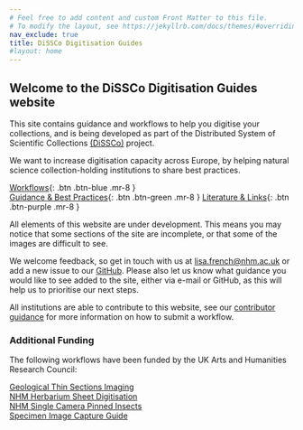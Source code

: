 ```yaml
---
# Feel free to add content and custom Front Matter to this file.
# To modify the layout, see https://jekyllrb.com/docs/themes/#overriding-theme-defaults
nav_exclude: true
title: DiSSCo Digitisation Guides
#layout: home
---
```

## Welcome to the DiSSCo Digitisation Guides website

This site contains guidance and workflows to help you digitise your collections, and is being developed as part of the Distributed System of Scientific Collections [(DiSSCo)](https://dissco.eu) project.

We want to increase digitisation capacity across Europe, by helping natural science collection-holding institutions to share best practices.

[Workflows](https://dissco.github.io/CollectionType.html){: .btn .btn-blue .mr-8 }  											
[Guidance & Best Practices](https://dissco.github.io/BestPractice.html){: .btn .btn-green .mr-8 }
[Literature & Links](https://dissco.github.io/Literature/Literature.html){: .btn .btn-purple .mr-8 }

All elements of this website are under development. This means you may notice that some sections of the site are incomplete, or that some of the images are difficult to see. 

We welcome feedback, so get in touch with us at lisa.french@nhm.ac.uk or add a new issue to our [GitHub](https://github.com/DiSSCo/dissco.github.io/issues). Please also let us know what guidance you would like to see added to the site, either via e-mail or GitHub, as this will help us to prioritise our next steps.

All institutions are able to contribute to this website, see our [contributor guidance](https://dissco.github.io/Guidance/ContributorGuidance.html) for more information on how to submit a workflow. 

### Additional Funding

The following workflows have been funded by the UK Arts and Humanities Research Council:

[Geological Thin Sections Imaging](https://dissco.github.io/Geo/thin_sections.html)\
[NHM Herbarium Sheet Digitisation](https://dissco.github.io/HerbariumSheets/NHMHerbariumSheetDigitisationWorkflow.html)\
[NHM Single Camera Pinned Insects](https://dissco.github.io/PinnedInsect/NHM%20single%20camera%20pinned%20insects.html)\
[Specimen Image Capture Guide](https://dissco.github.io/SpecimenImageCapture/SpecimenImageCapture.html)
